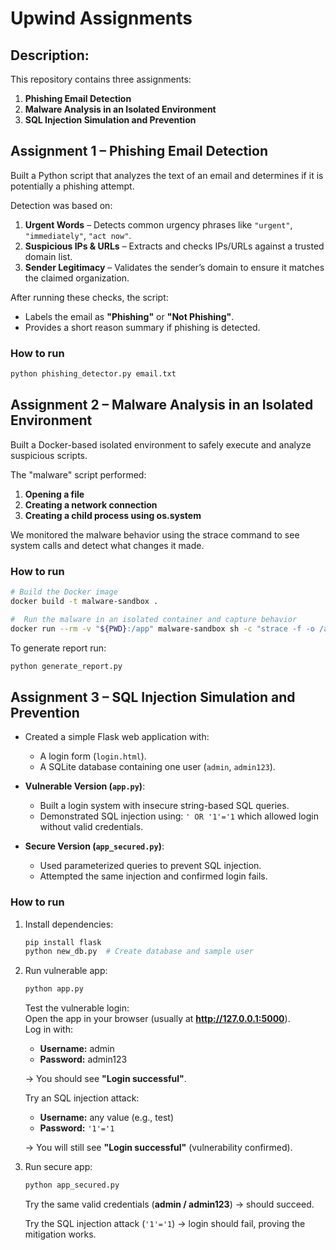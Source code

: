 # Upwind Assignments

## Description:
This repository contains three assignments:  
1. **Phishing Email Detection**  
2. **Malware Analysis in an Isolated Environment**  
3. **SQL Injection Simulation and Prevention**  


## Assignment 1 – Phishing Email Detection

Built a Python script that analyzes the text of an email and determines if it is potentially a phishing attempt.  

Detection was based on:  
1. **Urgent Words** – Detects common urgency phrases like `"urgent"`, `"immediately"`, `"act now"`.  
2. **Suspicious IPs & URLs** – Extracts and checks IPs/URLs against a trusted domain list.  
3. **Sender Legitimacy** – Validates the sender’s domain to ensure it matches the claimed organization.  

After running these checks, the script:  
- Labels the email as **"Phishing"** or **"Not Phishing"**.  
- Provides a short reason summary if phishing is detected.  

### How to run
```bash
python phishing_detector.py email.txt
```



## Assignment 2 – Malware Analysis in an Isolated Environment

Built a Docker-based isolated environment to safely execute and analyze suspicious scripts.  

The "malware" script performed:  
1. **Opening a file** 
2. **Creating a network connection** 
3. **Creating a child process using os.system**

We monitored the malware behavior using the strace command to see system calls and detect what changes it made.

### How to run
```bash
# Build the Docker image
docker build -t malware-sandbox .
```
```bash
#  Run the malware in an isolated container and capture behavior
docker run --rm -v "${PWD}:/app" malware-sandbox sh -c "strace -f -o /app/trace.log python -u /app/malware.py"

```
To generate report run:
```bash
python generate_report.py

```


## Assignment 3 – SQL Injection Simulation and Prevention

- Created a simple Flask web application with:  
  - A login form (`login.html`).  
  - A SQLite database containing one user (`admin`, `admin123`).  

- **Vulnerable Version (`app.py`)**:  
  - Built a login system with insecure string-based SQL queries.  
  - Demonstrated SQL injection using: `' OR '1'='1` which allowed login without valid credentials.  

- **Secure Version (`app_secured.py`)**:  
  - Used parameterized queries to prevent SQL injection.  
  - Attempted the same injection and confirmed login fails.  

### How to run

1. Install dependencies:
    ```bash
    pip install flask
    python new_db.py  # Create database and sample user
    ```

2. Run vulnerable app:
    ```bash
    python app.py
    ```
    Test the vulnerable login:  
    Open the app in your browser (usually at **http://127.0.0.1:5000**).  
    Log in with:  
    - **Username:** admin  
    - **Password:** admin123  

    → You should see **"Login successful"**.  

    Try an SQL injection attack:  
    - **Username:** any value (e.g., test)  
    - **Password:** `'1'='1`  

    → You will still see **"Login successful"** (vulnerability confirmed).  

3. Run secure app:
    ```bash
    python app_secured.py
    ```
    Try the same valid credentials (**admin / admin123**) → should succeed.  

    Try the SQL injection attack (`'1'='1`) → login should fail, proving the mitigation works.  


